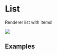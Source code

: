 # List

Renderer list with items!

![](https://github.com/jamalsoueidan/react-application-library/blob/master/src/components/bar_chart/screenshot.png?raw=true)

## Examples
